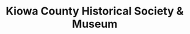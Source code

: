 ---
layout: repo
title: "Kiowa County Historical Society & Museum"
id: 24384
permalink: repos/24384/
---